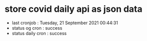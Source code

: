 # store covid daily api as json data

- last cronjob : Tuesday, 21 September 2021 00:44:31
- status og cron : success
- status daily cron : success
      
      